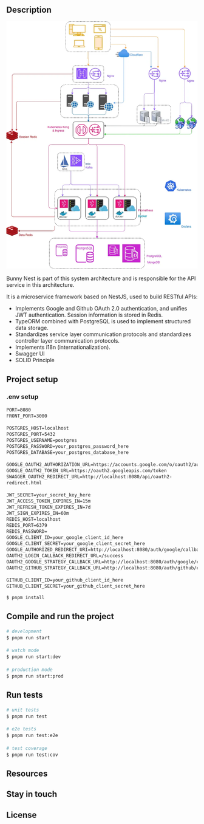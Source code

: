 
## Description

![system architecture diagram](https://raw.githubusercontent.com/zrwusa/assets/master/images/bunny-nest/bunny-farm.webp)

Bunny Nest is part of this system architecture and is responsible for the API service in this architecture.

It is a microservice framework based on NestJS, used to build RESTful APIs:

 - Implements Google and Github OAuth 2.0 authentication, and unifies JWT authentication. Session information is stored in Redis.
 - TypeORM combined with PostgreSQL is used to implement structured data storage.
 - Standardizes service layer communication protocols and standardizes controller layer communication protocols.
 - Implements i18n (internationalization).
 - Swagger UI
 - SOLID Principle



## Project setup

### .env setup
```text
PORT=8080
FRONT_PORT=3000

POSTGRES_HOST=localhost
POSTGRES_PORT=5432
POSTGRES_USERNAME=postgres
POSTGRES_PASSWORD=your_postgres_password_here
POSTGRES_DATABASE=your_postgres_database_here

GOOGLE_OAUTH2_AUTHORIZATION_URL=https://accounts.google.com/o/oauth2/auth
GOOGLE_OAUTH2_TOKEN_URL=https://oauth2.googleapis.com/token
SWAGGER_OAUTH2_REDIRECT_URL=http://localhost:8080/api/oauth2-redirect.html

JWT_SECRET=your_secret_key_here
JWT_ACCESS_TOKEN_EXPIRES_IN=15m
JWT_REFRESH_TOKEN_EXPIRES_IN=7d
JWT_SIGN_EXPIRES_IN=60m
REDIS_HOST=localhost
REDIS_PORT=6379
REDIS_PASSWORD=
GOOGLE_CLIENT_ID=your_google_client_id_here
GOOGLE_CLIENT_SECRET=your_google_client_secret_here
GOOGLE_AUTHORIZED_REDIRECT_URI=http://localhost:8080/auth/google/callback
OAUTH2_LOGIN_CALLBACK_REDIRECT_URL=/success
OAUTH2_GOOGLE_STRATEGY_CALLBACK_URL=http://localhost:8080/auth/google/callback
OAUTH2_GITHUB_STRATEGY_CALLBACK_URL=http://localhost:8080/auth/github/callback

GITHUB_CLIENT_ID=your_github_client_id_here
GITHUB_CLIENT_SECRET=your_github_client_secret_here
```

```bash
$ pnpm install
```

## Compile and run the project

```bash
# development
$ pnpm run start

# watch mode
$ pnpm run start:dev

# production mode
$ pnpm run start:prod
```

## Run tests

```bash
# unit tests
$ pnpm run test

# e2e tests
$ pnpm run test:e2e

# test coverage
$ pnpm run test:cov
```

## Resources

## Stay in touch


## License